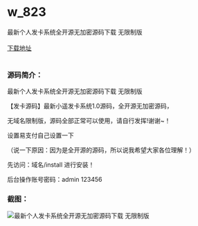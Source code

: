# w_823
最新个人发卡系统全开源无加密源码下载 无限制版
<br/></br>
[下载地址](https://www.uuid2.com/823.html "下载地址")
<br/></br>
<h3>源码简介：</h3>
<p>最新个人发卡系统全开源无加密源码下载 无限制版<p>
<p>【发卡源码】最新小遥发卡系统1.0源码，全开源无加密源码，<p>
<p>无域名限制版，源码全部正常可以使用，请自行发挥!谢谢~！<p>
<p>设置易支付自己设置一下<p>
<p>（说一下原因：因为是全开源的源码，所以说我希望大家各位理解！）<p>
<p>先访问：域名/install 进行安装！<p>
<p>后台操作账号密码：admin 123456<p>
<h3>截图：</h3>
<img src="https://www.uuid2.com/wp-content/uploads/img/202105/0b141e2691.jpg" alt="最新个人发卡系统全开源无加密源码下载 无限制版">
